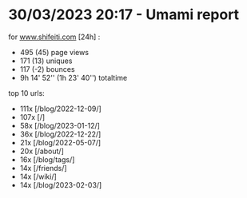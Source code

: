 # 30/03/2023 20:17 - Umami report
for www.shifeiti.com [24h] :

 - 495 (45) page views
 - 171 (13) uniques
 - 117 (-2) bounces
 - 9h 14' 52'' (1h 23' 40'') totaltime


top 10 urls:
 - 111x [/blog/2022-12-09/]
 - 107x [/]
 - 58x [/blog/2023-01-12/]
 - 36x [/blog/2022-12-22/]
 - 21x [/blog/2022-05-07/]
 - 20x [/about/]
 - 16x [/blog/tags/]
 - 14x [/friends/]
 - 14x [/wiki/]
 - 14x [/blog/2023-02-03/]


